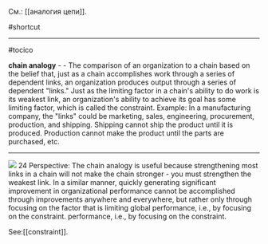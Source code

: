 См.: [[аналогия цепи]].

#shortcut




<hr/>

#tocico

<b>chain analogy</b> -  - The comparison of an organization to a chain based on the belief that, just as a chain accomplishes work through a series of dependent links, an organization produces output through a series of dependent "links." Just as the limiting factor in a chain's ability to do work is its weakest link, an organization's ability to achieve its goal has some limiting factor, which is called the constraint. 
Example: In a manufacturing company, the "links" could be marketing, sales, engineering, procurement, production, and shipping. Shipping cannot ship the product until it is produced. Production cannot make the product until the parts are purchased, etc. 
<hr/>
<img src="./tocico_dictionary_2nd_editio-24_1.jpg"/>
24 
Perspective: The chain analogy is useful because strengthening most links in a chain will not make the chain stronger - you must strengthen the weakest link. In a similar manner, quickly generating significant improvement in organizational performance cannot be accomplished through improvements anywhere and everywhere, but rather only through focusing on the factor that is limiting global performance, i.e., by focusing on the constraint. performance, i.e., by focusing on the constraint. 



See:[[constraint]].



